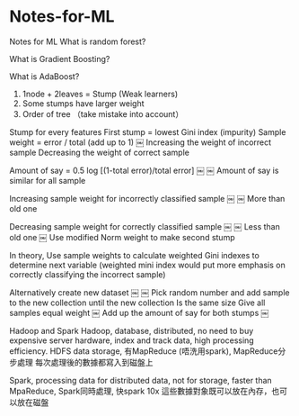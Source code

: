 # Notes-for-ML

Notes for ML
What is random forest?


What is Gradient Boosting?



What is AdaBoost?
1. 1node + 2leaves = Stump (Weak learners)
2. Some stumps have larger weight 
3. Order of tree （take mistake into account）

Stump for every features
First stump = lowest Gini index (impurity)
Sample weight = error  / total (add up to 1)
￼
Increasing the weight of incorrect sample
Decreasing the weight of correct sample

Amount of say = 0.5 log [(1-total error)/total error]
￼
￼
Amount of say is similar for all sample 

Increasing sample weight for incorrectly classified sample
￼
￼
More than old one

Decreasing sample weight for correctly classified sample
￼
￼
Less than old one
￼
Use modified Norm weight to make second stump

In theory,
Use sample weights to calculate weighted Gini indexes to determine next variable (weighted mini index would put more emphasis on correctly classifying the incorrect sample)

Alternatively create new dataset
￼
￼
Pick random number and add sample to the new collection until the new collection Is the same size
Give all samples equal weight
￼
Add up the amount of say for both stumps
￼



Hadoop and Spark
Hadoop, database, distributed, no need to buy expensive server hardware, index and track data, high processing efficiency. HDFS data storage, 有MapReduce (唔洗用spark), MapReduce分步處理 每次處理後的數據都寫入到磁盤上

Spark, processing data for distributed data, not for storage, faster than MpaReduce, Spark同時處理, 快spark 10x 這些數據對象既可以放在內存，也可以放在磁盤
